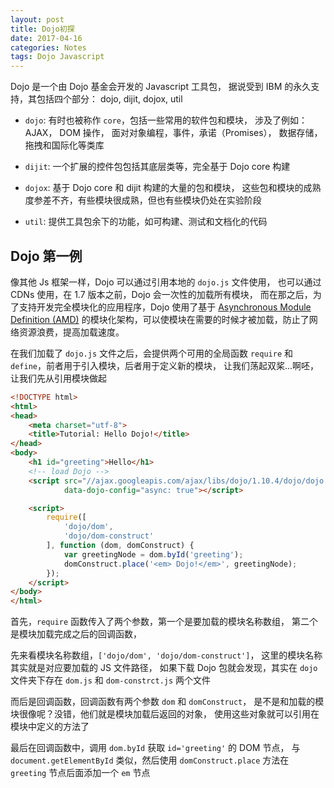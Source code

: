 ```yaml
---
layout: post
title: Dojo初探
date: 2017-04-16
categories: Notes
tags: Dojo Javascript
---
```


Dojo 是一个由 Dojo 基金会开发的 Javascript 工具包，
据说受到 IBM 的永久支持，其包括四个部分： dojo, dijit, dojox, util

 - `dojo`: 有时也被称作 `core`，包括一些常用的软件包和模块，
 涉及了例如： AJAX， DOM 操作， 面对对象编程，事件，承诺（Promises），
 数据存储，拖拽和国际化等类库  

 - `dijit`: 一个扩展的控件包包括其底层类等，完全基于 Dojo core 构建
 
 - `dojox`: 基于 Dojo core 和 dijit 构建的大量的包和模块，
 这些包和模块的成熟度参差不齐，有些模块很成熟，但也有些模块仍处在实验阶段

 - `util`: 提供工具包余下的功能，如可构建、测试和文档化的代码

## Dojo 第一例

像其他 Js 框架一样，Dojo 可以通过引用本地的 `dojo.js` 文件使用，
也可以通过 CDNs 使用，在 1.7 版本之前，Dojo 会一次性的加载所有模块，
而在那之后，为了支持开发完全模块化的应用程序，Dojo 使用了基于 
[Asynchronous Module Definition (AMD)](https://github.com/amdjs/amdjs-api/wiki/AMD)
的模块化架构，可以使模块在需要的时候才被加载，防止了网络资源浪费，提高加载速度。
  
在我们加载了 `dojo.js` 文件之后，会提供两个可用的全局函数 `require` 
和 `define`，前者用于引入模块，后者用于定义新的模块，
让我们荡起双桨...啊呸，让我们先从引用模块做起

```html
<!DOCTYPE html>
<html>
<head>
    <meta charset="utf-8">
    <title>Tutorial: Hello Dojo!</title>
</head>
<body>
    <h1 id="greeting">Hello</h1>
    <!-- load Dojo -->
    <script src="//ajax.googleapis.com/ajax/libs/dojo/1.10.4/dojo/dojo.js"
            data-dojo-config="async: true"></script>

    <script>
        require([
            'dojo/dom',
            'dojo/dom-construct'
        ], function (dom, domConstruct) {
            var greetingNode = dom.byId('greeting');
            domConstruct.place('<em> Dojo!</em>', greetingNode);
        });
    </script>
</body>
</html>
```

首先，`require` 函数传入了两个参数，第一个是要加载的模块名称数组，
第二个是模块加载完成之后的回调函数，
  
先来看模块名称数组，`['dojo/dom', 'dojo/dom-construct']`，
这里的模块名称其实就是对应要加载的 JS 文件路径，
如果下载 Dojo 包就会发现，其实在 `dojo` 文件夹下存在 `dom.js` 
和 `dom-constrct.js` 两个文件
  
而后是回调函数，回调函数有两个参数 `dom` 和 `domConstruct`，
是不是和加载的模块很像呢？没错，他们就是模块加载后返回的对象，
使用这些对象就可以引用在模块中定义的方法了

最后在回调函数中，调用 `dom.byId` 获取 `id='greeting'` 的 DOM 节点，
与 `document.getElementById` 类似，然后使用 `domConstruct.place` 
方法在 `greeting` 节点后面添加一个 `em` 节点